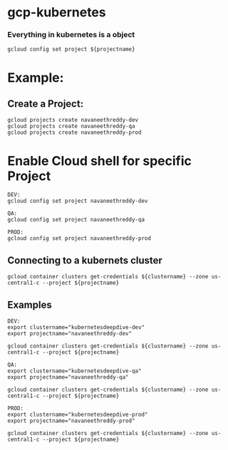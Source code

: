# gcp-kubernetes


### Everything in kubernetes is a object

```
gcloud config set project ${projectname}
```
# Example:
## Create a Project:

```
gcloud projects create navaneethreddy-dev
gcloud projects create navaneethreddy-qa
gcloud projects create navaneethreddy-prod
```

# Enable Cloud shell for specific Project

```
DEV:
gcloud config set project navaneethreddy-dev

QA:
gcloud config set project navaneethreddy-qa

PROD:
gcloud config set project navaneethreddy-prod
```

## Connecting to a kubernets cluster
```
gcloud container clusters get-credentials ${clustername} --zone us-central1-c --project ${projectname}
```
## Examples
```
DEV:
export clustername="kubernetesdeepdive-dev"
export projectname="navaneethreddy-dev"

gcloud container clusters get-credentials ${clustername} --zone us-central1-c --project ${projectname} 

QA:
export clustername="kubernetesdeepdive-qa"
export projectname="navaneethreddy-qa"

gcloud container clusters get-credentials ${clustername} --zone us-central1-c --project ${projectname} 

PROD:
export clustername="kubernetesdeepdive-prod"
export projectname="navaneethreddy-prod"

gcloud container clusters get-credentials ${clustername} --zone us-central1-c --project ${projectname} 

```